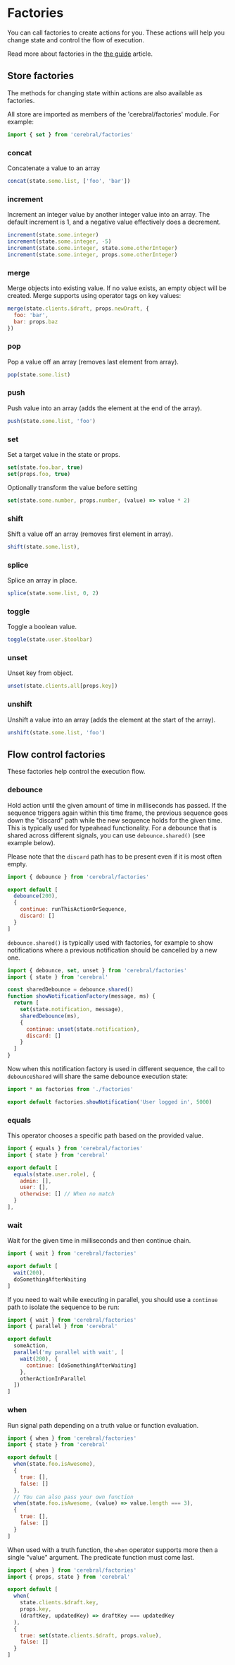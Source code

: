 # Factories

You can call factories to create actions for you. These actions will help you change state and control the flow of execution.

Read more about factories in the [the guide](/docs/guides/factories) article.

## Store factories

The methods for changing state within actions are also available as factories.

All store are imported as members of the 'cerebral/factories' module. For example:

```js
import { set } from 'cerebral/factories'
```

### concat

Concatenate a value to an array

```js
concat(state.some.list, ['foo', 'bar'])
```

### increment

Increment an integer value by another integer value into an array. The default increment is 1, and a negative value effectively does a decrement.

```js
increment(state.some.integer)
increment(state.some.integer, -5)
increment(state.some.integer, state.some.otherInteger)
increment(state.some.integer, props.some.otherInteger)
```

### merge

Merge objects into existing value. If no value exists, an empty object will be created. Merge supports using operator tags on key values:

```js
merge(state.clients.$draft, props.newDraft, {
  foo: 'bar',
  bar: props.baz
})
```

### pop

Pop a value off an array (removes last element from array).

```js
pop(state.some.list)
```

### push

Push value into an array (adds the element at the end of the array).

```js
push(state.some.list, 'foo')
```

### set

Set a target value in the state or props.

```js
set(state.foo.bar, true)
set(props.foo, true)
```

Optionally transform the value before setting

```js
set(state.some.number, props.number, (value) => value * 2)
```

### shift

Shift a value off an array (removes first element in array).

```js
shift(state.some.list),
```

### splice

Splice an array in place.

```js
splice(state.some.list, 0, 2)
```

### toggle

Toggle a boolean value.

```js
toggle(state.user.$toolbar)
```

### unset

Unset key from object.

```js
unset(state.clients.all[props.key])
```

### unshift

Unshift a value into an array (adds the element at the start of the array).

```js
unshift(state.some.list, 'foo')
```

## Flow control factories

These factories help control the execution flow.

### debounce

Hold action until the given amount of time in milliseconds has passed. If the
sequence triggers again within this time frame, the previous sequence goes down the
"discard" path while the new sequence holds for the given time. This is
typically used for typeahead functionality. For a debounce that is shared
across different signals, you can use `debounce.shared()` (see example below).

Please note that the `discard` path has to be present even if it is most often
empty.

```js
import { debounce } from 'cerebral/factories'

export default [
  debounce(200),
  {
    continue: runThisActionOrSequence,
    discard: []
  }
]
```

`debounce.shared()` is typically used with factories, for example to show
notifications where a previous notification should be cancelled by a new one.

```js
import { debounce, set, unset } from 'cerebral/factories'
import { state } from 'cerebral'

const sharedDebounce = debounce.shared()
function showNotificationFactory(message, ms) {
  return [
    set(state.notification, message),
    sharedDebounce(ms),
    {
      continue: unset(state.notification),
      discard: []
    }
  ]
}
```

Now when this notification factory is used in different sequence, the call to
`debounceShared` will share the same debounce execution state:

```js
import * as factories from './factories'

export default factories.showNotification('User logged in', 5000)
```

### equals

This operator chooses a specific path based on the provided value.

```js
import { equals } from 'cerebral/factories'
import { state } from 'cerebral'

export default [
  equals(state.user.role), {
    admin: [],
    user: [],
    otherwise: [] // When no match
  }
],
```

### wait

Wait for the given time in milliseconds and then continue chain.

```js
import { wait } from 'cerebral/factories'

export default [
  wait(200),
  doSomethingAfterWaiting
]
```

If you need to wait while executing in parallel, you should use a `continue`
path to isolate the sequence to be run:

```js
import { wait } from 'cerebral/factories'
import { parallel } from 'cerebral'

export default
  someAction,
  parallel('my parallel with wait', [
    wait(200), {
      continue: [doSomethingAfterWaiting]
    },
    otherActionInParallel
  ])
]
```

### when

Run signal path depending on a truth value or function evaluation.

```js
import { when } from 'cerebral/factories'
import { state } from 'cerebral'

export default [
  when(state.foo.isAwesome),
  {
    true: [],
    false: []
  },
  // You can also pass your own function
  when(state.foo.isAwesome, (value) => value.length === 3),
  {
    true: [],
    false: []
  }
]
```

When used with a truth function, the `when` operator supports more then a single
"value" argument. The predicate function must come last.

```js
import { when } from 'cerebral/factories'
import { props, state } from 'cerebral'

export default [
  when(
    state.clients.$draft.key,
    props.key,
    (draftKey, updatedKey) => draftKey === updatedKey
  ),
  {
    true: set(state.clients.$draft, props.value),
    false: []
  }
]
```
